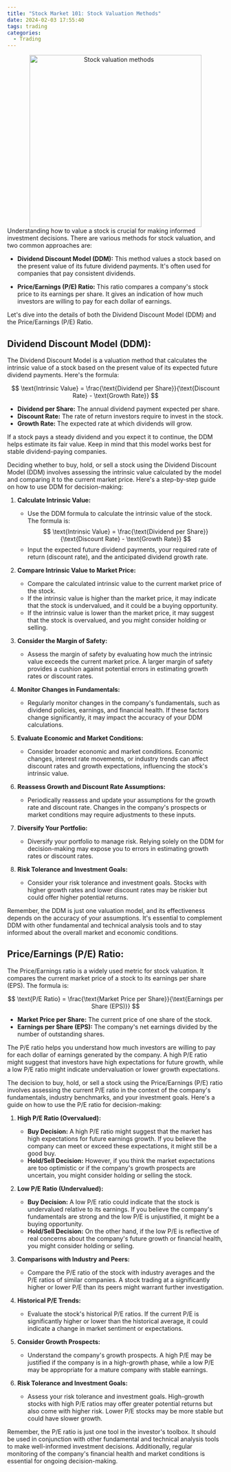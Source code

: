 ```yaml
---
title: "Stock Market 101: Stock Valuation Methods"
date: 2024-02-03 17:55:40
tags: trading
categories:
  - Trading
---
```

<center><img src="https://i.ibb.co/LSrnvbc/d373a8d9-3c86-4ab2-a739-462e8a42aca0.jpg" alt="Stock valuation methods" border="0" width="400px"></center>
Understanding how to value a stock is crucial for making informed investment decisions. There are various methods for stock valuation, and two common approaches are:

- **Dividend Discount Model (DDM):** This method values a stock based on the present value of its future dividend payments. It's often used for companies that pay consistent dividends.

- **Price/Earnings (P/E) Ratio:** This ratio compares a company's stock price to its earnings per share. It gives an indication of how much investors are willing to pay for each dollar of earnings.

<!--more-->

Let's dive into the details of both the Dividend Discount Model (DDM) and the Price/Earnings (P/E) Ratio.

## Dividend Discount Model (DDM):

The Dividend Discount Model is a valuation method that calculates the intrinsic value of a stock based on the present value of its expected future dividend payments. Here's the formula:

$$  \text{Intrinsic Value} = \frac{\text{Dividend per Share}}{\text{Discount Rate} - \text{Growth Rate}}  $$

- **Dividend per Share:** The annual dividend payment expected per share.
- **Discount Rate:** The rate of return investors require to invest in the stock.
- **Growth Rate:** The expected rate at which dividends will grow.

If a stock pays a steady dividend and you expect it to continue, the DDM helps estimate its fair value. Keep in mind that this model works best for stable dividend-paying companies.

Deciding whether to buy, hold, or sell a stock using the Dividend Discount Model (DDM) involves assessing the intrinsic value calculated by the model and comparing it to the current market price. Here's a step-by-step guide on how to use DDM for decision-making:

1. **Calculate Intrinsic Value:**
   - Use the DDM formula to calculate the intrinsic value of the stock. The formula is: $$ \text{Intrinsic Value} = \frac{\text{Dividend per Share}}{\text{Discount Rate} - \text{Growth Rate}} $$
   - Input the expected future dividend payments, your required rate of return (discount rate), and the anticipated dividend growth rate.

2. **Compare Intrinsic Value to Market Price:**
   - Compare the calculated intrinsic value to the current market price of the stock.
   - If the intrinsic value is higher than the market price, it may indicate that the stock is undervalued, and it could be a buying opportunity.
   - If the intrinsic value is lower than the market price, it may suggest that the stock is overvalued, and you might consider holding or selling.

3. **Consider the Margin of Safety:**
   - Assess the margin of safety by evaluating how much the intrinsic value exceeds the current market price. A larger margin of safety provides a cushion against potential errors in estimating growth rates or discount rates.

4. **Monitor Changes in Fundamentals:**
   - Regularly monitor changes in the company's fundamentals, such as dividend policies, earnings, and financial health. If these factors change significantly, it may impact the accuracy of your DDM calculations.

5. **Evaluate Economic and Market Conditions:**
   - Consider broader economic and market conditions. Economic changes, interest rate movements, or industry trends can affect discount rates and growth expectations, influencing the stock's intrinsic value.


6. **Reassess Growth and Discount Rate Assumptions:**
   - Periodically reassess and update your assumptions for the growth rate and discount rate. Changes in the company's prospects or market conditions may require adjustments to these inputs.

7. **Diversify Your Portfolio:**
   - Diversify your portfolio to manage risk. Relying solely on the DDM for decision-making may expose you to errors in estimating growth rates or discount rates.

8. **Risk Tolerance and Investment Goals:**
   - Consider your risk tolerance and investment goals. Stocks with higher growth rates and lower discount rates may be riskier but could offer higher potential returns.

Remember, the DDM is just one valuation model, and its effectiveness depends on the accuracy of your assumptions. It's essential to complement DDM with other fundamental and technical analysis tools and to stay informed about the overall market and economic conditions.

## Price/Earnings (P/E) Ratio:

The Price/Earnings ratio is a widely used metric for stock valuation. It compares the current market price of a stock to its earnings per share (EPS). The formula is:

$$ \text{P/E Ratio} = \frac{\text{Market Price per Share}}{\text{Earnings per Share (EPS)}} $$

- **Market Price per Share:** The current price of one share of the stock.
- **Earnings per Share (EPS):** The company's net earnings divided by the number of outstanding shares.

The P/E ratio helps you understand how much investors are willing to pay for each dollar of earnings generated by the company. A high P/E ratio might suggest that investors have high expectations for future growth, while a low P/E ratio might indicate undervaluation or lower growth expectations.

The decision to buy, hold, or sell a stock using the Price/Earnings (P/E) ratio involves assessing the current P/E ratio in the context of the company's fundamentals, industry benchmarks, and your investment goals. Here's a guide on how to use the P/E ratio for decision-making:

1. **High P/E Ratio (Overvalued):**
   - **Buy Decision:** A high P/E ratio might suggest that the market has high expectations for future earnings growth. If you believe the company can meet or exceed these expectations, it might still be a good buy.
   - **Hold/Sell Decision:** However, if you think the market expectations are too optimistic or if the company's growth prospects are uncertain, you might consider holding or selling the stock.

2. **Low P/E Ratio (Undervalued):**
   - **Buy Decision:** A low P/E ratio could indicate that the stock is undervalued relative to its earnings. If you believe the company's fundamentals are strong and the low P/E is unjustified, it might be a buying opportunity.
   - **Hold/Sell Decision:** On the other hand, if the low P/E is reflective of real concerns about the company's future growth or financial health, you might consider holding or selling.

3. **Comparisons with Industry and Peers:**
   - Compare the P/E ratio of the stock with industry averages and the P/E ratios of similar companies. A stock trading at a significantly higher or lower P/E than its peers might warrant further investigation.

4. **Historical P/E Trends:**
   - Evaluate the stock's historical P/E ratios. If the current P/E is significantly higher or lower than the historical average, it could indicate a change in market sentiment or expectations.

5. **Consider Growth Prospects:**
   - Understand the company's growth prospects. A high P/E may be justified if the company is in a high-growth phase, while a low P/E may be appropriate for a mature company with stable earnings.

6. **Risk Tolerance and Investment Goals:**
   - Assess your risk tolerance and investment goals. High-growth stocks with high P/E ratios may offer greater potential returns but also come with higher risk. Lower P/E stocks may be more stable but could have slower growth.

Remember, the P/E ratio is just one tool in the investor's toolbox. It should be used in conjunction with other fundamental and technical analysis tools to make well-informed investment decisions. Additionally, regular monitoring of the company's financial health and market conditions is essential for ongoing decision-making.